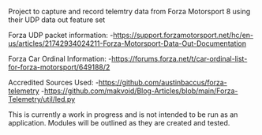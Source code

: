 Project to capture and record telemtry data from Forza Motorsport 8 using their UDP data out feature set

Forza UDP packet information:
    -https://support.forzamotorsport.net/hc/en-us/articles/21742934024211-Forza-Motorsport-Data-Out-Documentation

Forza Car Ordinal Information:
    -https://forums.forza.net/t/car-ordinal-list-for-forza-motorsport/649188/2

Accredited Sources Used:
    -https://github.com/austinbaccus/forza-telemetry
    -https://github.com/makvoid/Blog-Articles/blob/main/Forza-Telemetry/util/led.py

This is currently a work in progress and is not intended to be run as an application. Modules will be outlined as they are created and tested.